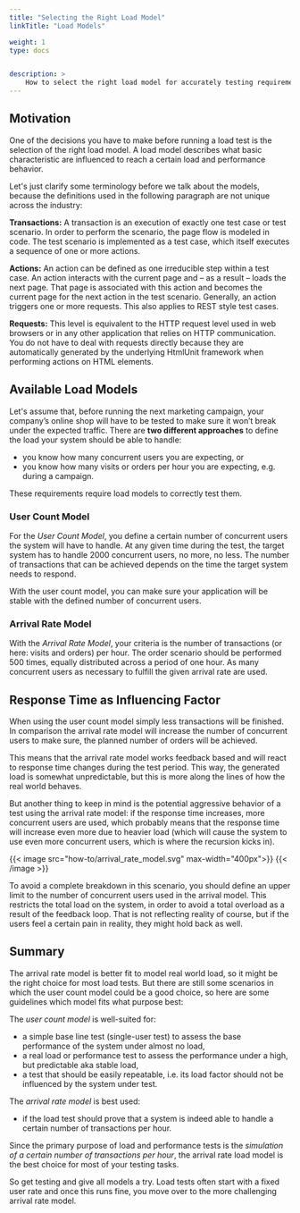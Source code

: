```yaml
---
title: "Selecting the Right Load Model"
linkTitle: "Load Models"

weight: 1
type: docs


description: >
    How to select the right load model for accurately testing requirements.
---
```


## Motivation
One of the decisions you have to make before running a load test is the selection of the right load model. A load model describes what basic characteristic are influenced to reach a certain load and performance behavior.

Let's just clarify some terminology before we talk about the models, because the definitions used in the following paragraph are not unique across the industry:

**Transactions:** A transaction is an execution of exactly one test case or test scenario. In order to perform the scenario, the page flow is modeled in code. The test scenario is implemented as a test case, which itself executes a sequence of one or more actions.

**Actions:** An action can be defined as one irreducible step within a test case. An action interacts with the current page and – as a result – loads the next page. That page is associated with this action and becomes the current page for the next action in the test scenario. Generally, an action triggers one or more requests. This also applies to REST style test cases.

**Requests:** This level is equivalent to the HTTP request level used in web browsers or in any other application that relies on HTTP communication. You do not have to deal with requests directly because they are automatically generated by the underlying HtmlUnit framework when performing actions on HTML elements.

## Available Load Models
Let's assume that, before running the next marketing campaign, your company’s online shop will have to be tested to make sure it won’t break under the expected traffic. There are **two different approaches** to define the load your system should be able to handle: 

* you know how many concurrent users you are expecting, or
* you know how many visits or orders per hour you are expecting, e.g. during a campaign. 

These requirements require load models to correctly test them.

### User Count Model
For the *User Count Model*, you define a certain number of concurrent users the system will have to handle. At any given time during the test, the target system has to handle 2000 concurrent users, no more, no less. The number of transactions that can be achieved depends on the time the target system needs to respond.

With the user count model, you can make sure your application will be stable with the defined number of concurrent users. 

### Arrival Rate Model
With the *Arrival Rate Model*, your criteria is the number of transactions (or here: visits and orders) per hour. The order scenario should be performed 500 times, equally distributed across a period of one hour. As many concurrent users as necessary to fulfill the given arrival rate are used.

## Response Time as Influencing Factor

When using the user count model simply less transactions will be finished. In comparison the arrival rate model will increase the number of concurrent users to make sure, the planned number of orders will be achieved.

This means that the arrival rate model works feedback based and will react to response time changes during the test period. This way, the generated load is somewhat unpredictable, but this is more along the lines of how the real world behaves. 

But another thing to keep in mind is the potential aggressive behavior of a test using the arrival rate model: if the response time increases, more concurrent users are used, which probably means that the response time will increase even more due to heavier load (which will cause the system to use even more concurrent users, which is where the recursion kicks in). 

{{< image src="how-to/arrival_rate_model.svg" max-width="400px">}}
{{< /image >}}

To avoid a complete breakdown in this scenario, you should define an upper limit to the number of concurrent users used in the arrival model. This restricts the total load on the system, in order to avoid a total overload as a result of the feedback loop. That is not reflecting reality of course, but if the users feel a certain pain in reality, they might hold back as well.

## Summary
The arrival rate model is better fit to model real world load, so it might be the right choice for most load tests. But there are still some scenarios in which the user count model could be a good choice, so here are some guidelines which model fits what purpose best:

The *user count model* is well-suited for:

* a simple base line test (single-user test) to assess the base performance of the system under almost no load,
* a real load or performance test to assess the performance under a high, but predictable aka stable load,
* a test that should be easily repeatable, i.e. its load factor should not be influenced by the system under test.

The *arrival rate model* is best used: 
* if the load test should prove that a system is indeed able to handle a certain number of transactions per hour.

Since the primary purpose of load and performance tests is the *simulation of a certain number of transactions per hour*, the arrival rate load model is the best choice for most of your testing tasks.

So get testing and give all models a try. Load tests often start with a fixed user rate and once this runs fine, you move over to the more challenging arrival rate model.

